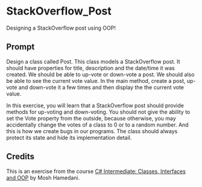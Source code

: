 # StackOverflow_Post
Designing a StackOverflow post using OOP!

## Prompt
Design a class called Post. This class models a StackOverflow post. It should have properties
for title, description and the date/time it was created. We should be able to up-vote or down-vote
a post. We should also be able to see the current vote value. In the main method, create a post,
up-vote and down-vote it a few times and then display the the current vote value.

In this exercise, you will learn that a StackOverflow post should provide methods for up-voting
and down-voting. You should not give the ability to set the Vote property from the outside,
because otherwise, you may accidentally change the votes of a class to 0 or to a random
number. And this is how we create bugs in our programs. The class should always protect its
state and hide its implementation detail. 

## Credits
This is an exercise from the course [C# Intermediate: Classes, Interfaces and OOP](https://www.udemy.com/course/csharp-intermediate-classes-interfaces-and-oop/) by Mosh Hamedani.
